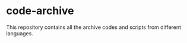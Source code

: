 # code-archive
This repository contains all the archive codes and scripts from different languages.
